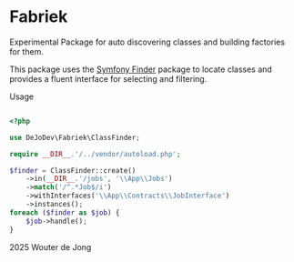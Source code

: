 # Fabriek
Experimental Package for auto discovering classes and building factories for them.

This package uses the [Symfony Finder](https://symfony.com/doc/current/components/finder.html) package to locate 
classes and provides a fluent interface for selecting and filtering.

Usage
```php

<?php

use DeJoDev\Fabriek\ClassFinder;

require __DIR__.'/../vendor/autoload.php';

$finder = ClassFinder::create()
    ->in(__DIR__.'/jobs', '\\App\\Jobs')
    ->match('/^.*Job$/i')
    ->withInterfaces('\\App\\Contracts\\JobInterface')
    ->instances();
foreach ($finder as $job) {
    $job->handle();
}

```

2025 Wouter de Jong
